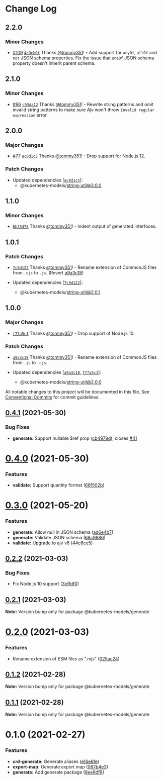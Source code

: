 # Change Log

## 2.2.0

### Minor Changes

- [#109](https://github.com/tommy351/kubernetes-models-ts/pull/109) [`4c9cb0f`](https://github.com/tommy351/kubernetes-models-ts/commit/4c9cb0fec5a96f972b3940a6bffab68ea8ea6dc5) Thanks [@tommy351](https://github.com/tommy351)! - Add support for `anyOf`, `allOf` and `not` JSON schema properties. Fix the issue that `oneOf` JSON schema property doesn't inherit parent schema.

## 2.1.0

### Minor Changes

- [#96](https://github.com/tommy351/kubernetes-models-ts/pull/96) [`c93da12`](https://github.com/tommy351/kubernetes-models-ts/commit/c93da12d15655cf8bbf9fbaf64d14f8ff94e118e) Thanks [@tommy351](https://github.com/tommy351)! - Rewrite string patterns and omit invalid string patterns to make sure Ajv won't throw `Invalid regular expression` error.

## 2.0.0

### Major Changes

- [#77](https://github.com/tommy351/kubernetes-models-ts/pull/77) [`ac8d1c5`](https://github.com/tommy351/kubernetes-models-ts/commit/ac8d1c5e5e6190556419aa97229d1d6468482b58) Thanks [@tommy351](https://github.com/tommy351)! - Drop support for Node.js 12.

### Patch Changes

- Updated dependencies [[`ac8d1c5`](https://github.com/tommy351/kubernetes-models-ts/commit/ac8d1c5e5e6190556419aa97229d1d6468482b58)]:
  - @kubernetes-models/string-util@3.0.0

## 1.1.0

### Minor Changes

- [`6bf5475`](https://github.com/tommy351/kubernetes-models-ts/commit/6bf5475a41905eccb7bacb0eb59d709f2535df81) Thanks [@tommy351](https://github.com/tommy351)! - Indent output of generated interfaces.

## 1.0.1

### Patch Changes

- [`7c9d122`](https://github.com/tommy351/kubernetes-models-ts/commit/7c9d122689a55b644eb87b1661eb63c412302440) Thanks [@tommy351](https://github.com/tommy351)! - Rename extension of CommonJS files from `.cjs` to `.js`. (Revert [a9a3c18](https://github.com/tommy351/kubernetes-models-ts/commit/a9a3c189111b1f4c6975f1c53cde69e724c6f35b))

- Updated dependencies [[`7c9d122`](https://github.com/tommy351/kubernetes-models-ts/commit/7c9d122689a55b644eb87b1661eb63c412302440)]:
  - @kubernetes-models/string-util@2.0.1

## 1.0.0

### Major Changes

- [`f77a5c1`](https://github.com/tommy351/kubernetes-models-ts/commit/f77a5c154b093aaaccdb74ce309076f9dedf3cc9) Thanks [@tommy351](https://github.com/tommy351)! - Drop support of Node.js 10.

### Patch Changes

- [`a9a3c18`](https://github.com/tommy351/kubernetes-models-ts/commit/a9a3c189111b1f4c6975f1c53cde69e724c6f35b) Thanks [@tommy351](https://github.com/tommy351)! - Rename extension of CommonJS files from `.js` to `.cjs`.

- Updated dependencies [[`a9a3c18`](https://github.com/tommy351/kubernetes-models-ts/commit/a9a3c189111b1f4c6975f1c53cde69e724c6f35b), [`f77a5c1`](https://github.com/tommy351/kubernetes-models-ts/commit/f77a5c154b093aaaccdb74ce309076f9dedf3cc9)]:
  - @kubernetes-models/string-util@2.0.0

All notable changes to this project will be documented in this file.
See [Conventional Commits](https://conventionalcommits.org) for commit guidelines.

## [0.4.1](https://github.com/tommy351/kubernetes-models-ts/compare/@kubernetes-models/generate@0.4.0...@kubernetes-models/generate@0.4.1) (2021-05-30)

### Bug Fixes

- **generate:** Support nullable \$ref prop ([cb4979d](https://github.com/tommy351/kubernetes-models-ts/commit/cb4979dd9984c4cf6a91ae80a08f4696eef02828)), closes [#41](https://github.com/tommy351/kubernetes-models-ts/issues/41)

# [0.4.0](https://github.com/tommy351/kubernetes-models-ts/compare/@kubernetes-models/generate@0.3.0...@kubernetes-models/generate@0.4.0) (2021-05-30)

### Features

- **validate:** Support quantity format ([66f502b](https://github.com/tommy351/kubernetes-models-ts/commit/66f502bbc902e81df3c22293937d45d82343d2aa))

# [0.3.0](https://github.com/tommy351/kubernetes-models-ts/compare/@kubernetes-models/generate@0.2.2...@kubernetes-models/generate@0.3.0) (2021-05-20)

### Features

- **generate:** Allow null in JSON schema ([ad6e4b7](https://github.com/tommy351/kubernetes-models-ts/commit/ad6e4b773c6967e1995146c35c5d3932050db794))
- **generate:** Validate JSON schema ([68c9886](https://github.com/tommy351/kubernetes-models-ts/commit/68c9886ec32d6a1f6e0d72eeb193c147cfdce083))
- **validate:** Upgrade to ajv v8 ([44c6ce5](https://github.com/tommy351/kubernetes-models-ts/commit/44c6ce5f50b4847b6228ec059cd8b802bb671281))

## [0.2.2](https://github.com/tommy351/kubernetes-models-ts/compare/@kubernetes-models/generate@0.2.1...@kubernetes-models/generate@0.2.2) (2021-03-03)

### Bug Fixes

- Fix Node.js 10 support ([3cffdf0](https://github.com/tommy351/kubernetes-models-ts/commit/3cffdf0d0a0efc24fcc959d20c8bca657385488f))

## [0.2.1](https://github.com/tommy351/kubernetes-models-ts/compare/@kubernetes-models/generate@0.2.0...@kubernetes-models/generate@0.2.1) (2021-03-03)

**Note:** Version bump only for package @kubernetes-models/generate

# [0.2.0](https://github.com/tommy351/kubernetes-models-ts/compare/@kubernetes-models/generate@0.1.2...@kubernetes-models/generate@0.2.0) (2021-03-03)

### Features

- Rename extension of ESM files as ".mjs" ([025ac24](https://github.com/tommy351/kubernetes-models-ts/commit/025ac24948a07f2d48cc3fe4d3b6329749bc5c3a))

## [0.1.2](https://github.com/tommy351/kubernetes-models-ts/compare/@kubernetes-models/generate@0.1.1...@kubernetes-models/generate@0.1.2) (2021-02-28)

**Note:** Version bump only for package @kubernetes-models/generate

## [0.1.1](https://github.com/tommy351/kubernetes-models-ts/compare/@kubernetes-models/generate@0.1.0...@kubernetes-models/generate@0.1.1) (2021-02-28)

**Note:** Version bump only for package @kubernetes-models/generate

# 0.1.0 (2021-02-27)

### Features

- **crd-generate:** Generate aliases ([e16e6fe](https://github.com/tommy351/kubernetes-models-ts/commit/e16e6fe8736e95cfc48dcfe4ab2f244ac33bb380))
- **export-map:** Generate export map ([067b4e3](https://github.com/tommy351/kubernetes-models-ts/commit/067b4e303c0f662e113fc2ee65e8edf36a86c958))
- **generate:** Add generate package ([8ee6df8](https://github.com/tommy351/kubernetes-models-ts/commit/8ee6df84544c4101f5f44cc7fb4d292f1d8d9b90))
